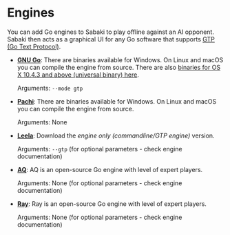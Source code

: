 # Engines

You can add Go engines to Sabaki to play offline against an AI opponent. Sabaki then acts as a graphical UI for any Go software that supports [GTP (Go Text Protocol)](https://www.lysator.liu.se/~gunnar/gtp/). 

* [**GNU Go**](http://www.gnu.org/software/gnugo): There are binaries available for Windows. On Linux and macOS you can compile the engine from source. There are also [binaries for OS X 10.4.3 and above (universal binary) here](http://www.sente.ch/pub/software/goban/gnugo-3.7.11.dmg). 

  Arguments: `--mode gtp`

* [**Pachi**](http://pachi.or.cz): There are binaries available for Windows. On Linux and macOS you can compile the engine from source.

  Arguments: None

* [**Leela**](https://www.sjeng.org/leela.html): Download the *engine only (commandline/GTP engine)* version.

  Arguments: `--gtp` (for optional parameters - check engine documentation)
  
* [**AQ**](https://github.com/ymgaq/AQ): AQ is an open-source Go engine with level of expert players.

  Arguments: None (for optional parameters - check engine documentation)

* [**Ray**](https://github.com/zakki/Ray): Ray is an open-source Go engine with level of expert players.

  Arguments: None (for optional parameters - check engine documentation)
